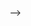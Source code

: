 <!-- # Hello! <img src="https://raw.githubusercontent.com/MartinHeinz/MartinHeinz/master/wave.gif" width="30px">

- 👋 Hi, I’m **Yash Mistry**.
- 👀 I’m interested in Python, Django-Framework, Linux, Web Development and much more.
- 🌱 I’m currently trying my hands on Flutter.
<!-- - 📫 You can find me on [![Twitter][1.2]][1], [![LinkedIn][2.2]][2].  -->



<!-- Icons -->

[1.2]: http://i.imgur.com/wWzX9uB.png (twitter icon without padding)
[2.2]: https://raw.githubusercontent.com/MartinHeinz/MartinHeinz/master/linkedin-3-16.png (LinkedIn icon without padding)

<!-- Links to your social media accounts -->

[1]: https://twitter.com/thatyash_
[2]: https://www.linkedin.com/in/yash-mistry-80b836149/

<!-- - 💞️ I’m looking to collaborate on ... -->


<!---
m-yash/m-yash is a ✨ special ✨ repository because its `README.md` (this file) appears on your GitHub profile.
You can click the Preview link to take a look at your changes.
--->
 -->
